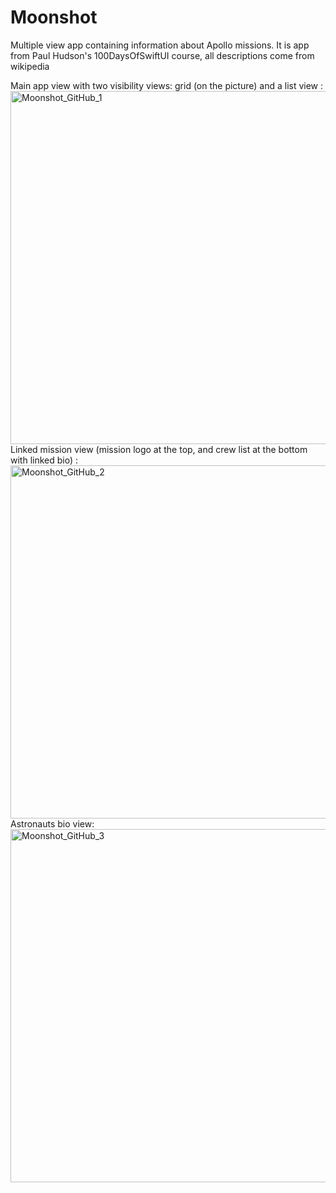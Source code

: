 # Moonshot
Multiple view app containing information about Apollo missions.
It is app from Paul Hudson's 100DaysOfSwiftUI course, all descriptions come from wikipedia

Main app view with two visibility views: grid (on the picture) and a list view :
<img width="565" alt="Moonshot_GitHub_1" src="https://user-images.githubusercontent.com/111381938/225439718-b909542d-5747-4a4d-81c0-9e6dee2bc2f5.png">
Linked mission view (mission logo at the top, and crew list at the bottom with linked bio) :
<img width="565" alt="Moonshot_GitHub_2" src="https://user-images.githubusercontent.com/111381938/225439723-7fb1072e-bd40-44b6-94e4-8350e0f803e5.png">
Astronauts bio view:
<img width="565" alt="Moonshot_GitHub_3" src="https://user-images.githubusercontent.com/111381938/225439715-233a4657-799f-46c8-84cf-5b9db5b57a3e.png">

